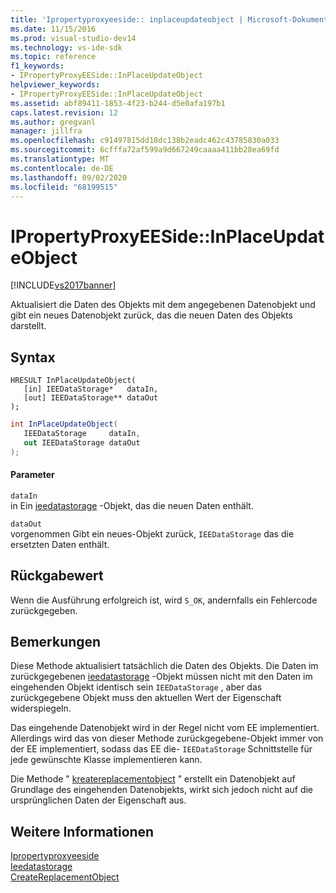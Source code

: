 ```yaml
---
title: 'Ipropertyproxyeeside:: inplaceupdateobject | Microsoft-Dokumentation'
ms.date: 11/15/2016
ms.prod: visual-studio-dev14
ms.technology: vs-ide-sdk
ms.topic: reference
f1_keywords:
- IPropertyProxyEESide::InPlaceUpdateObject
helpviewer_keywords:
- IPropertyProxyEESide::InPlaceUpdateObject
ms.assetid: abf89411-1853-4f23-b244-d5e0afa197b1
caps.latest.revision: 12
ms.author: gregvanl
manager: jillfra
ms.openlocfilehash: c91497815dd18dc138b2eadc462c43785830a033
ms.sourcegitcommit: 6cfffa72af599a9d667249caaaa411bb28ea69fd
ms.translationtype: MT
ms.contentlocale: de-DE
ms.lasthandoff: 09/02/2020
ms.locfileid: "68199515"
---
```

# <a name="ipropertyproxyeesideinplaceupdateobject"></a>IPropertyProxyEESide::InPlaceUpdateObject
[!INCLUDE[vs2017banner](../../../includes/vs2017banner.md)]

Aktualisiert die Daten des Objekts mit dem angegebenen Datenobjekt und gibt ein neues Datenobjekt zurück, das die neuen Daten des Objekts darstellt.  
  
## <a name="syntax"></a>Syntax  
  
```cpp#  
HRESULT InPlaceUpdateObject(  
   [in] IEEDataStorage*   dataIn,  
   [out] IEEDataStorage** dataOut  
);  
```  
  
```csharp  
int InPlaceUpdateObject(  
   IEEDataStorage     dataIn,  
   out IEEDataStorage dataOut  
);  
```  
  
#### <a name="parameters"></a>Parameter  
 `dataIn`  
 in Ein [ieedatastorage](../../../extensibility/debugger/reference/ieedatastorage.md) -Objekt, das die neuen Daten enthält.  
  
 `dataOut`  
 vorgenommen Gibt ein neues-Objekt zurück, `IEEDataStorage` das die ersetzten Daten enthält.  
  
## <a name="return-value"></a>Rückgabewert  
 Wenn die Ausführung erfolgreich ist, wird `S_OK`, andernfalls ein Fehlercode zurückgegeben.  
  
## <a name="remarks"></a>Bemerkungen  
 Diese Methode aktualisiert tatsächlich die Daten des Objekts. Die Daten im zurückgegebenen [ieedatastorage](../../../extensibility/debugger/reference/ieedatastorage.md) -Objekt müssen nicht mit den Daten im eingehenden Objekt identisch sein `IEEDataStorage` , aber das zurückgegebene Objekt muss den aktuellen Wert der Eigenschaft widerspiegeln.  
  
 Das eingehende Datenobjekt wird in der Regel nicht vom EE implementiert. Allerdings wird das von dieser Methode zurückgegebene-Objekt immer von der EE implementiert, sodass das EE die- `IEEDataStorage` Schnittstelle für jede gewünschte Klasse implementieren kann.  
  
 Die Methode " [kreatereplacementobject](../../../extensibility/debugger/reference/ipropertyproxyeeside-createreplacementobject.md) " erstellt ein Datenobjekt auf Grundlage des eingehenden Datenobjekts, wirkt sich jedoch nicht auf die ursprünglichen Daten der Eigenschaft aus.  
  
## <a name="see-also"></a>Weitere Informationen  
 [Ipropertyproxyeeside](../../../extensibility/debugger/reference/ipropertyproxyeeside.md)   
 [Ieedatastorage](../../../extensibility/debugger/reference/ieedatastorage.md)   
 [CreateReplacementObject](../../../extensibility/debugger/reference/ipropertyproxyeeside-createreplacementobject.md)
